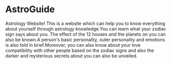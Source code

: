 # AstroGuide
Astrology Website!
 This is a website which can help you to know everything about yourself through astrology knowledge.You can learn what your zodiac sign says about you. The effect of the 12 houses and the planets on you can also be known.A person's basic personality, outer personality and emotions is also told in brief.Moreover, you can also know about your love compatibility with other people based on the zodiac signs and also the darker and mysterious secrets about you can also be unveiled.
